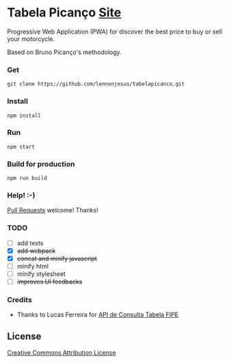 # Tabela Picanço [Site](https://tabela.appmotociclistico.com)

Progressive Web Application (PWA) for discover the best price to buy or sell
your motorcycle.

Based on Bruno Picanço's methodology.

### Get

```
git clone https://github.com/lennonjesus/tabelapicanco.git
```

### Install

```
npm install
```

### Run

```
npm start
```

### Build for production
```
npm run build
```

### Help! :-)

[Pull
Requests](https://github.com/lennonjesus/tabelapicanco/pulls) welcome! Thanks!

### TODO

- [ ] add tests
- [x] ~~add webpack~~
- [x] ~~concat and minify javascript~~
- [ ] minify html
- [ ] minify stylesheet
- [ ] ~~improves UI feedbacks~~

### Credits

- Thanks to Lucas Ferreira for [API de Consulta Tabela FIPE](http://fipeapi.appspot.com)

## License

[Creative Commons Attribution License](https://creativecommons.org/licenses/by/4.0/)

